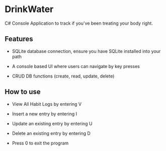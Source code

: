 # DrinkWater

C# Console Application to track if you've been treating your body right.

## Features

* SQLite database connection, ensure you have SQLite installed into your path

* A console based UI where users can navigate by key presses

* CRUD DB functions (create, read, update, delete)

## How to use

* View All Habit Logs by entering V

* Insert a new entry by entering I

* Update an existing entry by entering U

* Delete an existing entry by entering D

* Press 0 to exit the program
